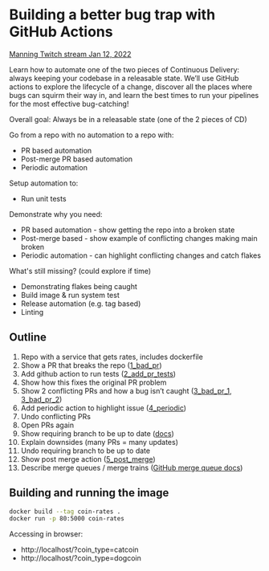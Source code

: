 # Building a better bug trap with GitHub Actions

[Manning Twitch stream Jan 12, 2022](https://www.twitch.tv/manningpublications/schedule?seriesID=01d815ee-ca4a-4dae-8685-58289a711578)

Learn how to automate one of the two pieces of Continuous Delivery: always keeping your codebase in a releasable state. We’ll use GitHub actions to explore the lifecycle of a change, discover all the places where bugs can squirm their way in, and learn the best times to run your pipelines for the most effective bug-catching!

Overall goal: Always be in a releasable state (one of the 2 pieces of CD)

Go from a repo with no automation to a repo with:
* PR based automation
* Post-merge PR based automation
* Periodic automation

Setup automation to:
* Run unit tests

Demonstrate why you need:
* PR based automation - show getting the repo into a broken state
* Post-merge based - show example of conflicting changes making main broken
* Periodic automation - can highlight conflicting changes and catch flakes

What's still missing? (could explore if time)
* Demonstrating flakes being caught
* Build image & run system test
* Release automation (e.g. tag based)
* Linting

## Outline

1. Repo with a service that gets rates, includes dockerfile
1. Show a PR that breaks the repo ([1_bad_pr](https://github.com/bobcatfish/better-bug-trap/tree/1_bad_pr))
1. Add github action to run tests ([2_add_pr_tests](https://github.com/bobcatfish/better-bug-trap/tree/2_add_pr_tests))
1. Show how this fixes the original PR problem
1. Show 2 conflicting PRs and how a bug isn’t caught ([3_bad_pr_1](https://github.com/bobcatfish/better-bug-trap/tree/3_bad_pr_1), [3_bad_pr_2](https://github.com/bobcatfish/better-bug-trap/tree/3_bad_pr_2))
1. Add periodic action to highlight issue ([4_periodic](https://github.com/bobcatfish/better-bug-trap/tree/4_periodic))
1. Undo conflicting PRs
1. Open PRs again
1. Show requiring branch to be up to date ([docs](https://docs.github.com/en/repositories/configuring-branches-and-merges-in-your-repository/defining-the-mergeability-of-pull-requests/about-protected-branches#require-status-checks-before-merging))
1. Explain downsides (many PRs = many updates)
1. Undo requiring branch to be up to date
1. Show post merge action ([5_post_merge](https://github.com/bobcatfish/better-bug-trap/tree/5_post_merge))
1. Describe merge queues / merge trains ([GitHub merge queue docs](https://docs.github.com/en/repositories/configuring-branches-and-merges-in-your-repository/configuring-pull-request-merges/using-a-merge-queue))

## Building and running the image

```bash
docker build --tag coin-rates .
docker run -p 80:5000 coin-rates
```

Accessing in browser:

* http://localhost/?coin_type=catcoin
* http://localhost/?coin_type=dogcoin
